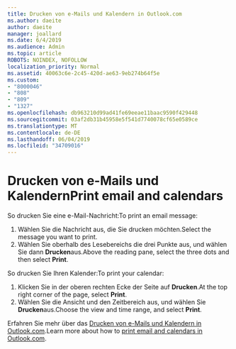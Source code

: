 ```yaml
---
title: Drucken von e-Mails und Kalendern in Outlook.com
ms.author: daeite
author: daeite
manager: joallard
ms.date: 6/4/2019
ms.audience: Admin
ms.topic: article
ROBOTS: NOINDEX, NOFOLLOW
localization_priority: Normal
ms.assetid: 40063c6e-2c45-420d-ae63-9eb274b64f5e
ms.custom:
- "8000046"
- "808"
- "809"
- "1327"
ms.openlocfilehash: db963210d99ad41fe69eeae11baac9590f429448
ms.sourcegitcommit: 03af2db31b45958e5f541d7740078cf65e0589ce
ms.translationtype: MT
ms.contentlocale: de-DE
ms.lasthandoff: 06/04/2019
ms.locfileid: "34709016"
---
```

# <a name="print-email-and-calendars"></a><span data-ttu-id="b1206-102">Drucken von e-Mails und Kalendern</span><span class="sxs-lookup"><span data-stu-id="b1206-102">Print email and calendars</span></span>

<span data-ttu-id="b1206-103">So drucken Sie eine e-Mail-Nachricht:</span><span class="sxs-lookup"><span data-stu-id="b1206-103">To print an email message:</span></span>
  
1. <span data-ttu-id="b1206-104">Wählen Sie die Nachricht aus, die Sie drucken möchten.</span><span class="sxs-lookup"><span data-stu-id="b1206-104">Select the message you want to print.</span></span>
1. <span data-ttu-id="b1206-105">Wählen Sie oberhalb des Lesebereichs die drei Punkte aus, und wählen Sie dann **Drucken**aus.</span><span class="sxs-lookup"><span data-stu-id="b1206-105">Above the reading pane, select the three dots and then select **Print**.</span></span>

<span data-ttu-id="b1206-106">So drucken Sie Ihren Kalender:</span><span class="sxs-lookup"><span data-stu-id="b1206-106">To print your calendar:</span></span>

1. <span data-ttu-id="b1206-107">Klicken Sie in der oberen rechten Ecke der Seite auf **Drucken**.</span><span class="sxs-lookup"><span data-stu-id="b1206-107">At the top right corner of the page, select **Print**.</span></span>
1. <span data-ttu-id="b1206-108">Wählen Sie die Ansicht und den Zeitbereich aus, und wählen Sie **Drucken**aus.</span><span class="sxs-lookup"><span data-stu-id="b1206-108">Choose the view and time range, and select **Print**.</span></span>

<span data-ttu-id="b1206-109">Erfahren Sie mehr über das [Drucken von e-Mails und Kalendern in Outlook.com](https://go.microsoft.com/fwlink/p/?linkid=2001208&amp;clcid=0x409).</span><span class="sxs-lookup"><span data-stu-id="b1206-109">Learn more about how to [print email and calendars in Outlook.com](https://go.microsoft.com/fwlink/p/?linkid=2001208&amp;clcid=0x409).</span></span>